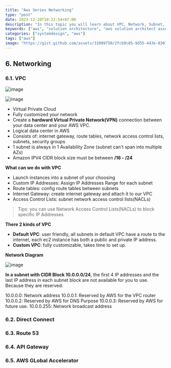```yaml
---
title: "Aws Series Networking"
type: "post"
date: 2023-12-28T10:22:54+07:00
description: "In this topic you will learn about VPC, Network, Subnet, Internet Gateway,..."
keywords: ["aws", "solution architecture", "aws solution architect associate"]
categories: ["systemdesign", "aws"]
tags: ["aws"]
image: "https://gist.github.com/assets/31009750/2fcb9c85-9d55-443e-8301-93d716ab7524"
---
```


## 6. Networking

### 6.1. VPC

![image](https://gist.github.com/assets/31009750/dbaacce5-bb1d-4bf7-b14a-70467cd64c19)

![image](https://gist.github.com/assets/31009750/b228fd97-9a64-480e-ad7a-2a6c4a8704a0)

- Virtual Private Cloud
- Fully customized your network
- Create a **hardward Virtual Private Network(VPN)** connection between your data center and your AWS VPC.
- Logical data center in AWS
- Consists of: internet gateway, route tables, network access control lists, subnets, security groups
- 1 subnet is always in 1 Availability Zone (subnet can't span into multiple AZs)
- Amazon IPV4 CIDR block size must be between **/16 - /24**

**What can we do with VPC**

- Launch instances into a subnet of your choosing
- Custom IP Addresses: Assign IP Addresses Range for each subnet
- Route tables: config route tables between subnets
- Internet Gateway: create internet gateway and attach it to our VPC
- Access Control Lists: subnet network access control lists(NACLs)

> Tips: you can use Network Access Control Lists(NACLs) to block specific IP Addresses

**There 2 kinds of VPC**

- **Default VPC**: user friendly, all subnets in default VPC have a route to the internet, each ec2 instance has both a public and private IP address.
- **Custom VPC**: fully customizable, takes time to set up.

**Network Diagram**

![image](https://gist.github.com/assets/31009750/7349a654-65d3-47fd-91a3-c3e678ce5cb8)

**In a subnet with CIDR Block 10.0.0.0/24**, the first 4 IP addresses and the last IP address in each subnet block are not available for you to use. Because they are reserved:

10.0.0.0: Network address
10.0.0.1: Reserved by AWS for the VPC router
10.0.0.2: Reserved by AWS for DNS Purpose
10.0.0.3: Reserved by AWS for future use.
10.0.0.255: Network broadcast address

### 6.2. Direct Connect

### 6.3. Route 53

### 6.4. API Gateway

### 6.5. AWS GLobal Accelerator
